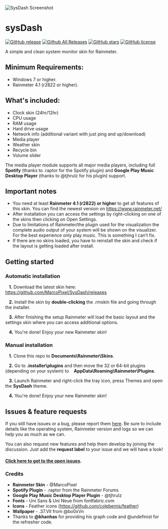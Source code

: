 ![SysDash Screenshot](https://raw.githubusercontent.com/MarcoPixel/marcopixel.github.io/master/img/sysDash.png "SysDash Screenshot")

# sysDash
[![GitHub release](https://img.shields.io/github/release/MarcoPixel/sysDash.svg?colorB=97CA00?label=version)](https://github.com/MarcoPixel/sysDash/releases/latest) [![Github All Releases](https://img.shields.io/github/downloads/MarcoPixel/sysDash/total.svg?colorB=97CA00)](https://github.com/MarcoPixel/sysDash/releases) [![GitHub stars](https://img.shields.io/github/stars/MarcoPixel/sysDash.svg?colorB=007EC6)](https://github.com/MarcoPixel/sysDash/stargazers)  [![GitHub license](https://img.shields.io/badge/license-MIT-blue.svg)](https://raw.githubusercontent.com/MarcoPixel/sysDash/master/LICENSE)

A simple and clean system monitor skin for Rainmeter.


## Minimum Requirements:
- Windows 7 or higher.
- Rainmeter 4.1 (r2822 or higher).


## What's included:
- Clock skin (24hr/12hr)
- CPU usage
- RAM usage
- Hard drive usage
- Network info (additional variant with just ping and up/download)
- Media player
- Weather skin
- Recycle bin
- Volume slider

The media player module supports all major media players, including full **Spotify** (thanks to .raptor for the Spotify plugin) and **Google Play Music Desktop Player** (thanks to @tjhrulz for his plugin) support.

## Important notes


- You need at least **Rainmeter 4.1 (r2822) or higher** to get all features of this skin. You can find the newest version on https://www.rainmeter.net/
- After installation you can access the settings by right-clicking on one of the skins then clicking on Open Settings.
- Due to limitations of Rainmeter/the plugin used for the visualization the complete audio output of your system will be shown on the visualizer. For the best experience only play music. This is something I can’t fix.
- If there are no skins loaded, you have to reinstall the skin and check if the layout is getting loaded after install.

## Getting started

### Automatic installation

&nbsp;&nbsp;&nbsp;**1.**  Download the latest skin here: https://github.com/MarcoPixel/SysDash/releases

&nbsp;&nbsp;&nbsp;**2.**  Install the skin by **double-clicking** the .rmskin file and going through the installer.

&nbsp;&nbsp;&nbsp;**3.**  After finishing the setup Rainmeter will load the basic layout and the settings skin where you can access additional options.

&nbsp;&nbsp;&nbsp;**4.**  You're done! Enjoy your new Rainmeter skin!

### Manual installation

&nbsp;&nbsp;&nbsp;**1.**  Clone this repo to **Documents\Rainmeter\Skins**.

&nbsp;&nbsp;&nbsp;**2.**  Go to **.installer\plugins** and then move the 32 or 64-bit plugins (depending on your system) to &nbsp;&nbsp;&nbsp;**AppData\Roaming\Rainmeter\Plugins**.

&nbsp;&nbsp;&nbsp;**3.**  Launch Rainmeter and right-click the tray icon, press Themes and open the **SysDash** theme.

&nbsp;&nbsp;&nbsp;**4.**  You're done! Enjoy your new Rainmeter skin!

## Issues & feature requests

If you still have issues or a bug, please report them [here](https://github.com/MarcoPixel/SysDash/issues). Be sure to include details like the operating system, Rainmeter version and logs so we can help you as much as we can.

You can also request new features and help them develop by joining the discussion. Just add the **request label** to your issue and we will have a look!

#### [Click here to get to the open issues](https://github.com/MarcoPixel/SysDash/issues).

### Credits
- **Rainmeter Skin** - @MarcoPixel 
- **Spotify Plugin** - .raptor from the Rainmeter Forums
- **Google Play Music Desktop Player Plugin** - @tjhrulz 
- **Fonts** - Uni Sans & Uni Neue from fontfabric.com
- **Icons** - Feather icons (https://github.com/colebemis/feather)
- **Wallpaper** - .37.VII from @bo0xVn
- Thanks to **@khanhas** for providing his graph code and @undefinist for the refresher code.

